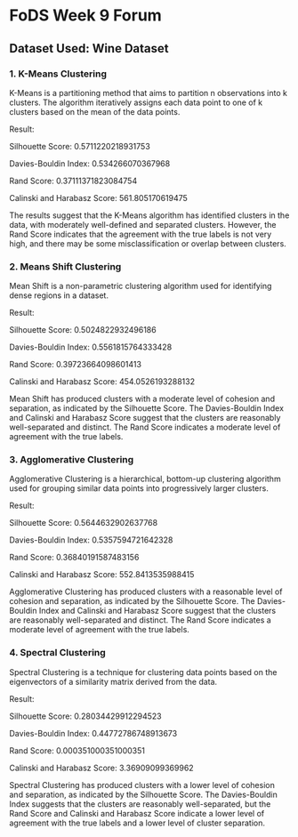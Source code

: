 # FoDS Week 9 Forum
## Dataset Used: Wine Dataset

### 1. K-Means Clustering
K-Means is a partitioning method that aims to partition n observations into k clusters. The algorithm iteratively assigns each data point to one of k clusters based on the mean of the data points.

Result:

Silhouette Score: 0.5711220218931753

Davies-Bouldin Index: 0.534266070367968

Rand Score: 0.37111371823084754

Calinski and Harabasz Score: 561.805170619475

The results suggest that the K-Means algorithm has identified clusters in the data, with moderately well-defined and separated clusters. However, the Rand Score indicates that the agreement with the true labels is not very high, and there may be some misclassification or overlap between clusters.

### 2. Means Shift Clustering
Mean Shift is a non-parametric clustering algorithm used for identifying dense regions in a dataset. 

Result:

Silhouette Score: 0.5024822932496186

Davies-Bouldin Index: 0.5561815764333428

Rand Score: 0.39723664098601413

Calinski and Harabasz Score: 454.0526193288132

Mean Shift has produced clusters with a moderate level of cohesion and separation, as indicated by the Silhouette Score. The Davies-Bouldin Index and Calinski and Harabasz Score suggest that the clusters are reasonably well-separated and distinct. The Rand Score indicates a moderate level of agreement with the true labels.

### 3. Agglomerative Clustering
Agglomerative Clustering is a hierarchical, bottom-up clustering algorithm used for grouping similar data points into progressively larger clusters.

Result:

Silhouette Score: 0.5644632902637768

Davies-Bouldin Index: 0.5357594721642328

Rand Score: 0.36840191587483156

Calinski and Harabasz Score: 552.8413535988415

Agglomerative Clustering has produced clusters with a reasonable level of cohesion and separation, as indicated by the Silhouette Score. The Davies-Bouldin Index and Calinski and Harabasz Score suggest that the clusters are reasonably well-separated and distinct. The Rand Score indicates a moderate level of agreement with the true labels.

### 4. Spectral Clustering
Spectral Clustering is a technique for clustering data points based on the eigenvectors of a similarity matrix derived from the data. 

Result:

Silhouette Score: 0.28034429912294523

Davies-Bouldin Index: 0.44772786748913673

Rand Score: 0.000351000351000351

Calinski and Harabasz Score: 3.36909099369962

Spectral Clustering has produced clusters with a lower level of cohesion and separation, as indicated by the Silhouette Score. The Davies-Bouldin Index suggests that the clusters are reasonably well-separated, but the Rand Score and Calinski and Harabasz Score indicate a lower level of agreement with the true labels and a lower level of cluster separation.

